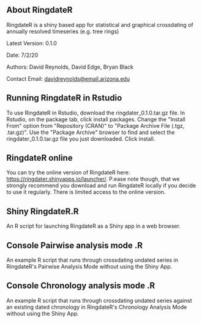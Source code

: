 ## About RingdateR
RingdateR is a shiny based app for statistical and graphical crossdating of annually resolved timeseries (e.g. tree rings)

Latest Version: 0.1.0

Date: 7/2/20

Authors: David Reynolds, David Edge, Bryan Black

Contact Email: davidreynolds@email.arizona.edu

## Running RingdateR in Rstudio
To use RingdateR in Rstudio, download the ringdater_0.1.0.tar.gz file.
In Rstudio, on the package tab, click install packages.
Change the "Install From" option from "Repository (CRAN)" to "Package Archive File (.tgz, .tar.gz)".
Use the "Package Archive" browser to find and select the ringdater_0.1.0.tar.gz file you just downloaded.
Click install.

## RingdateR online
You can try the online version of RingdateR here: https://ringdater.shinyapps.io/launcher/.
P.ease note though, that we strongly recommend you download and run RingdateR locally if you decide to use it regularly. There is limited 
access to the online version.

## Shiny RingdateR.R 
An R script for launching RingdateR as a Shiny app in a web browser.

## Console Pairwise analysis mode .R 
An example R script that runs through crossdating undated series in RingdateR's Pairwise Analysis Mode without using the Shiny App.

## Console Chronology analysis mode .R 
An example R script that runs through crossdating undated series against an existing dated chronology in RingdateR's Chronology Analysis Mode without using the Shiny App.
